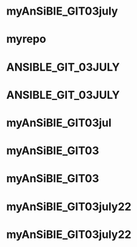 # myAnSiBlE_GIT03july
# myrepo
# ANSIBLE_GIT_03JULY
# ANSIBLE_GIT_03JULY
# myAnSiBlE_GIT03jul
# myAnSiBlE_GIT03
# myAnSiBlE_GIT03
# myAnSiBlE_GIT03july22
# myAnSiBlE_GIT03july22
